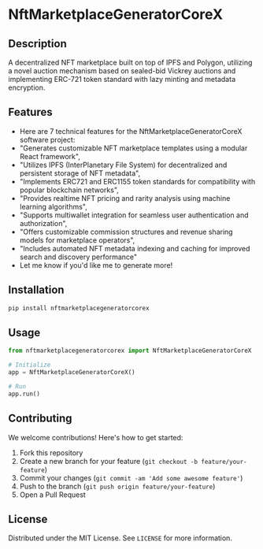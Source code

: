 # NftMarketplaceGeneratorCoreX

## Description

A decentralized NFT marketplace built on top of IPFS and Polygon, utilizing a novel auction mechanism based on sealed-bid Vickrey auctions and implementing ERC-721 token standard with lazy minting and metadata encryption.

## Features

- Here are 7 technical features for the NftMarketplaceGeneratorCoreX software project:
- "Generates customizable NFT marketplace templates using a modular React framework",
- "Utilizes IPFS (InterPlanetary File System) for decentralized and persistent storage of NFT metadata",
- "Implements ERC721 and ERC1155 token standards for compatibility with popular blockchain networks",
- "Provides realtime NFT pricing and rarity analysis using machine learning algorithms",
- "Supports multiwallet integration for seamless user authentication and authorization",
- "Offers customizable commission structures and revenue sharing models for marketplace operators",
- "Includes automated NFT metadata indexing and caching for improved search and discovery performance"
- Let me know if you'd like me to generate more!
## Installation

```bash
pip install nftmarketplacegeneratorcorex
```

## Usage

```python
from nftmarketplacegeneratorcorex import NftMarketplaceGeneratorCoreX

# Initialize
app = NftMarketplaceGeneratorCoreX()

# Run
app.run()
```

## Contributing

We welcome contributions! Here's how to get started:

1. Fork this repository
2. Create a new branch for your feature (`git checkout -b feature/your-feature`)
3. Commit your changes (`git commit -am 'Add some awesome feature'`)
4. Push to the branch (`git push origin feature/your-feature`)
5. Open a Pull Request

## License

Distributed under the MIT License. See `LICENSE` for more information.
